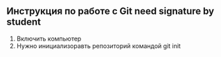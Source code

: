 ## **Инструкция по работе с Git** need signature by student

1. Включить компьютер
1. Нужно инициализоравть репозиторий командой git init

